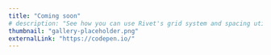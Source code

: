 ```yaml
---
title: "Coming soon"
# description: "See how you can use Rivet's grid system and spacing utilities to lay out any form"
thumbnail: "gallery-placeholder.png"
externalLink: "https://codepen.io/"
---
```


